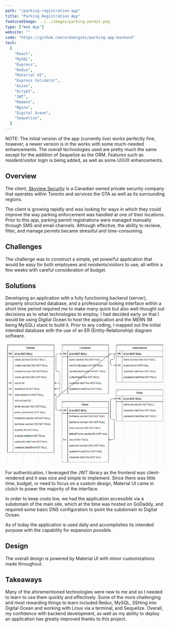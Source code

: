 ```yaml
---
path: "/parking-registration-app"
title: "Parking Registration App"
featuredImage: ../../images/parking-permit.png
type: ["Web App"]
website: ""
code: "https://github.com/ordomigato/parking-app-backend"
tech:
  [
    "React",
    "MySQL",
    "Express",
    "Redux",
    "Material UI",
    "Express Validator",
    "Axios",
    "bcrypt",
    "JWT",
    "Moment",
    "Nginx",
    "Digital Ocean",
    "Sequelize",
  ]
---
```


<div class="card notice">
<p>
NOTE: The initial version of the app (currently live) works perfectly fine, however, a newer version is in the works with some much-needed enhancements. The overall technologies used are pretty much the same except for the addition of Sequelize as the ORM. Features such as resident/visitor login is being added, as well as some UI/UX enhancements.
</p>
</div>

## Overview

<p>
The client, <a href="https://skyviewsecurity.ca/" target="_blank">Skyview Security</a> is a Canadian owned private security company that operates within Toronto and services the GTA as well as its surrounding regions.

The client is growing rapidly and was looking for ways in which they could improve the way parking enforcement was handled at one of their locations. Prior to this app, parking permit registrations were managed manually through SMS and email channels. Although effective, the ability to recieve, filter, and manage permits became stressful and time-consuming.

</p>

## Challenges

<p>
The challenge was to construct a simple, yet powerful application that would be easy for both employees and residents/visitors to use; all within a few weeks with careful consideration of budget.
</p>

## Solutions

<p>
Developing an application with a fully functioning backend (server), properly structured database, and a professional looking interface within a short time period required me to make many quick but also well-thought out decisions as to what technologies to employ. I had decided early on that I would be using Digital Ocean to host the application and the MERN (M being MySQL) stack to build it. Prior to any coding, I mapped out the initial intended database with the use of an ER (Entity-Relationship) diagram software.
</p>

![ER relationships](../../images/er-diagram.png)

<p>
For authentication, I leveraged the JWT library as the frontend was client-rendered and it was nice and simple to implement. Since there was little time, budget, or need to focus on a custom design, Material UI came in clutch to power the majority of the interface.
</p>

<p>
In order to keep costs low, we had the application accessible via a subdomain of the main site, which at the time was hosted on GoDaddy, and required some basic DNS configuration to point the subdomain to Digital Ocean. 
</p>

<p>
As of today the application is used daily and accomplishes its intended purpose with the capability for expansion possible.
</p>

## Design

<p>
The overall design is powered by Material UI with minor customizations made throughout.
</p>

## Takeaways

Many of the aforementioned technologies were new to me and so I needed to learn to use them quickly and effectively. Some of the more challenging and most rewarding things to learn included Redux, MySQL, SSHing into Digital Ocean and working with Linux via a terminal, and Sequelize. Overall, my confidence with backend development, as well as my ability to deploy an application has greatly improved thanks to this project.
